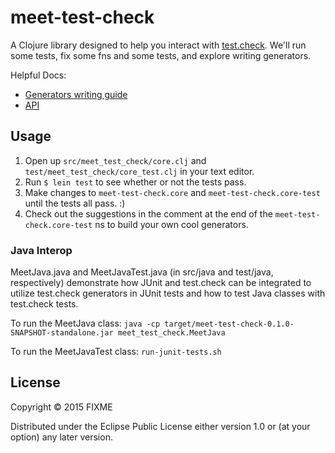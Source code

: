 # meet-test-check

A Clojure library designed to help you interact with [test.check](https://github.com/clojure/test.check). We'll run some tests, fix some fns and some tests, and explore writing generators.

Helpful Docs:
* [Generators writing guide](https://github.com/clojure/test.check/blob/master/doc/intro.md)
* [API](http://clojure.github.io/test.check/clojure.test.check.generators.html)

## Usage

1. Open up ```src/meet_test_check/core.clj``` and ```test/meet_test_check/core_test.clj``` in your text editor.
1. Run ```$ lein test``` to see whether or not the tests pass.
1. Make changes to ```meet-test-check.core``` and ```meet-test-check.core-test``` until the tests all pass. :)
1. Check out the suggestions in the comment at the end of the ```meet-test-check.core-test``` ns to build your own cool generators.

### Java Interop
MeetJava.java and MeetJavaTest.java (in src/java and test/java, respectively) demonstrate
how JUnit and test.check can be integrated to utilize test.check generators in JUnit tests
and how to test Java classes with test.check tests.

To run the MeetJava class: `java -cp target/meet-test-check-0.1.0-SNAPSHOT-standalone.jar meet_test_check.MeetJava`

To run the MeetJavaTest class: `run-junit-tests.sh` 

## License

Copyright © 2015 FIXME

Distributed under the Eclipse Public License either version 1.0 or (at
your option) any later version.